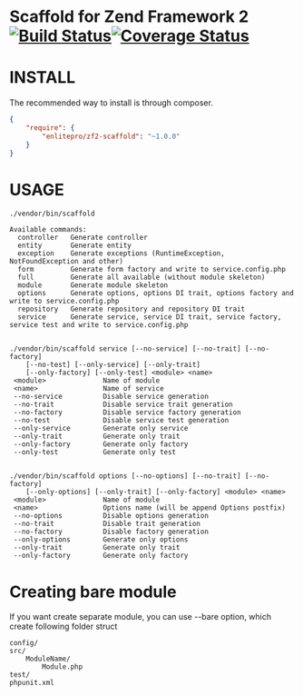Scaffold for Zend Framework 2 [![Build Status](https://travis-ci.org/enlitepro/zf2-scaffold.png?branch=master)](https://travis-ci.org/enlitepro/zf2-scaffold)[![Coverage Status](https://coveralls.io/repos/enlitepro/zf2-scaffold/badge.png?branch=master)](https://coveralls.io/r/enlitepro/zf2-scaffold?branch=master)
=============================


INSTALL
=======

The recommended way to install is through composer.

```json
{
    "require": {
        "enlitepro/zf2-scaffold": "~1.0.0"
    }
}
```

USAGE
=====

```
./vendor/bin/scaffold

Available commands:
  controller   Generate controller
  entity       Generate entity
  exception    Generate exceptions (RuntimeException, NotFoundException and other)
  form         Generate form factory and write to service.config.php
  full         Generate all available (without module skeleton)
  module       Generate module skeleton
  options      Generate options, options DI trait, options factory and write to service.config.php
  repository   Generate repository and repository DI trait
  service      Generate service, service DI trait, service factory, service test and write to service.config.php


./vendor/bin/scaffold service [--no-service] [--no-trait] [--no-factory]
    [--no-test] [--only-service] [--only-trait]
    [--only-factory] [--only-test] <module> <name>
 <module>              Name of module
 <name>                Name of service
 --no-service          Disable service generation
 --no-trait            Disable service trait generation
 --no-factory          Disable service factory generation
 --no-test             Disable service test generation
 --only-service        Generate only service
 --only-trait          Generate only trait
 --only-factory        Generate only factory
 --only-test           Generate only test


./vendor/bin/scaffold options [--no-options] [--no-trait] [--no-factory]
    [--only-options] [--only-trait] [--only-factory] <module> <name>
 <module>              Name of module
 <name>                Options name (will be append Options postfix)
 --no-options          Disable options generation
 --no-trait            Disable trait generation
 --no-factory          Disable factory generation
 --only-options        Generate only options
 --only-trait          Generate only trait
 --only-factory        Generate only factory
```

Creating bare module
====================

If you want create separate module, you can use --bare option, which create following folder struct

```
config/
src/
    ModuleName/
        Module.php
test/
phpunit.xml
```